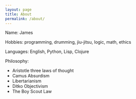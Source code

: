 ```yaml
---
layout: page
title: About
permalink: /about/
---
```


Name: James

Hobbies: programming, drumming, jiu-jitsu, logic, math, ethics

Languages: English, Python, Lisp, Clojure

Philosophy:
- Aristotle three laws of thought
- Camus Absurdism
- Libertarianism
- Ditko Objectivism
- The Boy Scout Law

